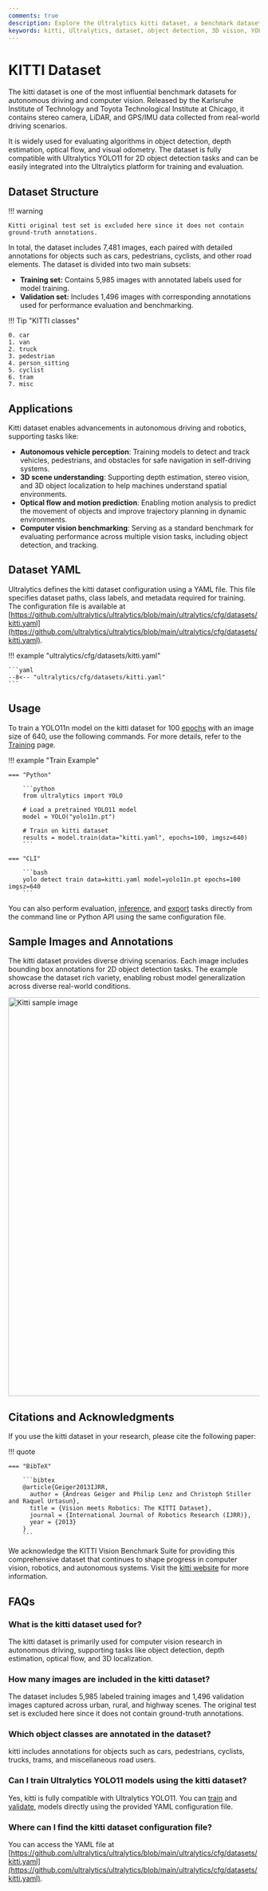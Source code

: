 ```yaml
---
comments: true
description: Explore the Ultralytics kitti dataset, a benchmark dataset for computer vision tasks such as 3D object detection, depth estimation, and autonomous driving perception.
keywords: kitti, Ultralytics, dataset, object detection, 3D vision, YOLO11, training, validation, self-driving cars, computer vision
---
```


# KITTI Dataset

The kitti dataset is one of the most influential benchmark datasets for autonomous driving and computer vision. Released by the Karlsruhe Institute of Technology and Toyota Technological Institute at Chicago, it contains stereo camera, LiDAR, and GPS/IMU data collected from real-world driving scenarios.

It is widely used for evaluating algorithms in object detection, depth estimation, optical flow, and visual odometry. The dataset is fully compatible with Ultralytics YOLO11 for 2D object detection tasks and can be easily integrated into the Ultralytics platform for training and evaluation.

## Dataset Structure

!!! warning

    Kitti original test set is excluded here since it does not contain ground-truth annotations.

In total, the dataset includes 7,481 images, each paired with detailed annotations for objects such as cars, pedestrians, cyclists, and other road elements. The dataset is divided into two main subsets:

- **Training set:** Contains 5,985 images with annotated labels used for model training.
- **Validation set:** Includes 1,496 images with corresponding annotations used for performance evaluation and benchmarking.

!!! Tip "KITTI classes"

    0. car
    1. van
    2. truck
    3. pedestrian
    4. person_sitting
    5. cyclist
    6. tram
    7. misc

## Applications

Kitti dataset enables advancements in autonomous driving and robotics, supporting tasks like:

- **Autonomous vehicle perception**: Training models to detect and track vehicles, pedestrians, and obstacles for safe navigation in self-driving systems.
- **3D scene understanding**: Supporting depth estimation, stereo vision, and 3D object localization to help machines understand spatial environments.
- **Optical flow and motion prediction**: Enabling motion analysis to predict the movement of objects and improve trajectory planning in dynamic environments.
- **Computer vision benchmarking**: Serving as a standard benchmark for evaluating performance across multiple vision tasks, including object detection, and tracking.

## Dataset YAML

Ultralytics defines the kitti dataset configuration using a YAML file. This file specifies dataset paths, class labels, and metadata required for training. The configuration file is available at [https://github.com/ultralytics/ultralytics/blob/main/ultralytics/cfg/datasets/kitti.yaml](https://github.com/ultralytics/ultralytics/blob/main/ultralytics/cfg/datasets/kitti.yaml).

!!! example "ultralytics/cfg/datasets/kitti.yaml"

    ```yaml
    --8<-- "ultralytics/cfg/datasets/kitti.yaml"
    ```

## Usage

To train a YOLO11n model on the kitti dataset for 100 [epochs](https://www.ultralytics.com/glossary/epoch) with an image size of 640, use the following commands. For more details, refer to the [Training](../../modes/train.md) page.

!!! example "Train Example"

    === "Python"

        ```python
        from ultralytics import YOLO

        # Load a pretrained YOLO11 model
        model = YOLO("yolo11n.pt")

        # Train on kitti dataset
        results = model.train(data="kitti.yaml", epochs=100, imgsz=640)
        ```

    === "CLI"

        ```bash
        yolo detect train data=kitti.yaml model=yolo11n.pt epochs=100 imgsz=640
        ```

You can also perform evaluation, [inference](../../modes/predict.md), and [export](../../modes/export.md) tasks directly from the command line or Python API using the same configuration file.

## Sample Images and Annotations

The kitti dataset provides diverse driving scenarios. Each image includes bounding box annotations for 2D object detection tasks. The example showcase the dataset rich variety, enabling robust model generalization across diverse real-world conditions.

<img src="https://github.com/ultralytics/docs/releases/download/0/kitti-dataset-sample.avif" alt="Kitti sample image" width="800">

## Citations and Acknowledgments

If you use the kitti dataset in your research, please cite the following paper:

!!! quote

    === "BibTeX"

        ```bibtex
        @article{Geiger2013IJRR,
          author = {Andreas Geiger and Philip Lenz and Christoph Stiller and Raquel Urtasun},
          title = {Vision meets Robotics: The KITTI Dataset},
          journal = {International Journal of Robotics Research (IJRR)},
          year = {2013}
        }
        ```

We acknowledge the KITTI Vision Benchmark Suite for providing this comprehensive dataset that continues to shape progress in computer vision, robotics, and autonomous systems. Visit the [kitti website](https://www.cvlibs.net/datasets/kitti/) for more information.

## FAQs

### What is the kitti dataset used for?

The kitti dataset is primarily used for computer vision research in autonomous driving, supporting tasks like object detection, depth estimation, optical flow, and 3D localization.

### How many images are included in the kitti dataset?

The dataset includes 5,985 labeled training images and 1,496 validation images captured across urban, rural, and highway scenes. The original test set is excluded here since it does not contain ground-truth annotations.

### Which object classes are annotated in the dataset?

kitti includes annotations for objects such as cars, pedestrians, cyclists, trucks, trams, and miscellaneous road users.

### Can I train Ultralytics YOLO11 models using the kitti dataset?

Yes, kitti is fully compatible with Ultralytics YOLO11. You can [train](../../modes/train.md) and [validate](../../modes/val.md), models directly using the provided YAML configuration file.

### Where can I find the kitti dataset configuration file?

You can access the YAML file at [https://github.com/ultralytics/ultralytics/blob/main/ultralytics/cfg/datasets/kitti.yaml](https://github.com/ultralytics/ultralytics/blob/main/ultralytics/cfg/datasets/kitti.yaml).
